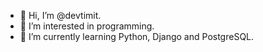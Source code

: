 - 👋 Hi, I’m @devtimit.
- 👀 I’m interested in programming.
- 🌱 I’m currently learning Python, Django and PostgreSQL.

<!---
devtimit/devtimit is a ✨ special ✨ repository because its `README.md` (this file) appears on your GitHub profile.
You can click the Preview link to take a look at your changes.
--->
